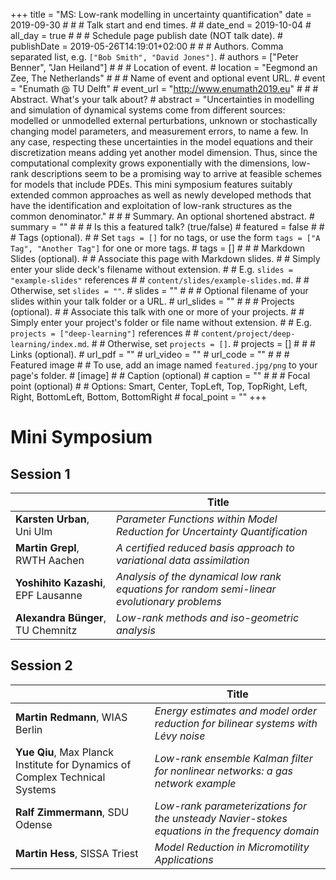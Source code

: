+++
title = "MS: Low-rank modelling in uncertainty quantification"
date = 2019-09-30
	# 
	# # Talk start and end times.
	# 
	# date_end = 2019-10-04
	# all_day = true
	# 
	# # Schedule page publish date (NOT talk date).
	# publishDate = 2019-05-26T14:19:01+02:00
	# 
	# # Authors. Comma separated list, e.g. `["Bob Smith", "David Jones"]`.
	# authors = ["Peter Benner", "Jan Heiland"]
	# 
	# # Location of event.
	# location = "Eegmond an Zee, The Netherlands"
	# 
	# # Name of event and optional event URL.
	# event = "Enumath @ TU Delft"
	# event_url = "http://www.enumath2019.eu"
	# 
	# # Abstract. What's your talk about?
	# abstract = "Uncertainties in modelling and simulation of dynamical systems come from different sources: modelled or unmodelled external perturbations, unknown or stochastically changing model parameters, and measurement errors, to name a few. In any case, respecting these uncertainties in the model equations and their discretization means adding yet another model dimension. Thus, since the computational complexity grows exponentially with the dimensions, low-rank descriptions seem to be a promising way to arrive at feasible schemes for models that include PDEs. This mini symposium features suitably extended common approaches as well as newly developed methods that have the identification and exploitation of low-rank structures as the common denominator."
	# 
	# # Summary. An optional shortened abstract.
	# summary = ""
	# 
	# # Is this a featured talk? (true/false)
	# featured = false
	# 
	# # Tags (optional).
	# #   Set `tags = []` for no tags, or use the form `tags = ["A Tag", "Another Tag"]` for one or more tags.
	# tags = []
	# 
	# # Markdown Slides (optional).
	# #   Associate this page with Markdown slides.
	# #   Simply enter your slide deck's filename without extension.
	# #   E.g. `slides = "example-slides"` references 
	# #   `content/slides/example-slides.md`.
	# #   Otherwise, set `slides = ""`.
	# slides = ""
	# 
	# # Optional filename of your slides within your talk folder or a URL.
	# url_slides = ""
	# 
	# # Projects (optional).
	# #   Associate this talk with one or more of your projects.
	# #   Simply enter your project's folder or file name without extension.
	# #   E.g. `projects = ["deep-learning"]` references 
	# #   `content/project/deep-learning/index.md`.
	# #   Otherwise, set `projects = []`.
	# projects = []
	# 
	# # Links (optional).
	# url_pdf = ""
	# url_video = ""
	# url_code = ""
	# 
	# # Featured image
	# # To use, add an image named `featured.jpg/png` to your page's folder. 
	# [image]
	#   # Caption (optional)
	#   caption = ""
	# 
	#   # Focal point (optional)
	#   # Options: Smart, Center, TopLeft, Top, TopRight, Left, Right, BottomLeft, Bottom, BottomRight
	#   focal_point = ""
+++

# Mini Symposium

## Session 1

| | Title |
| ---------------------- | ---------------------------------------- |
| **Karsten Urban**, Uni Ulm |  *Parameter Functions within Model Reduction for Uncertainty Quantification* |
| **Martin Grepl**, RWTH Aachen |  *A certified reduced basis approach to variational data assimilation* |
| **Yoshihito Kazashi**, EPF Lausanne |  *Analysis of the dynamical low rank equations for random semi-linear evolutionary problems* |
| **Alexandra B&uuml;nger**, TU Chemnitz |  *Low-rank methods and iso-geometric analysis* |

## Session 2

| | Title |
| ---------------------- | ---------------------------------------- |
| **Martin Redmann**, WIAS Berlin |  *Energy estimates and model order reduction for bilinear systems with Lévy noise* |
| **Yue Qiu**, Max Planck Institute for Dynamics of Complex Technical Systems |  *Low-rank ensemble Kalman filter for nonlinear networks: a gas network example* |
| **Ralf Zimmermann**, SDU Odense |  *Low-rank parameterizations for the unsteady Navier-stokes equations in the frequency domain* |
| **Martin Hess**, SISSA Triest |  *Model Reduction in Micromotility Applications* |
